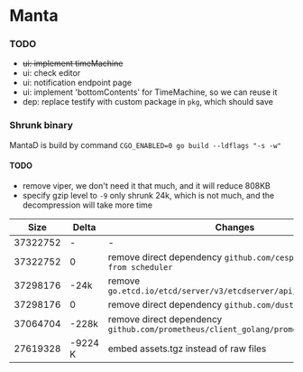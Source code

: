 # Manta

### TODO

- ~~ui: implement timeMachine~~
- ui: check editor
- ui: notification endpoint page
- ui: implement 'bottomContents' for TimeMachine, so we can reuse it
- dep: replace testify with custom package in `pkg`, which should save

### Shrunk binary

MantaD is build by command `CGO_ENABLED=0 go build --ldflags "-s -w"`

#### TODO

- remove viper, we don't need it that much, and it will reduce 808KB
- specify gzip level to `-9` only shrunk 24k, which is not much, and the decompression will take more time

| Size | Delta | Changes
|---- | ---- | ----|
| 37322752 | - | - |
| 37322752 | 0 | remove direct dependency `github.com/cespare/xxhash from scheduler` |
| 37298176 | -24k | remove `go.etcd.io/etcd/server/v3/etcdserver/api/rafthttp` |
| 37298176 | 0 | remove direct dependency `github.com/dustin/go-humanize`  |
| 37064704 | -228k | remove direct dependency `github.com/prometheus/client_golang/prometheus/promhttp`
| 27619328 | -9224 K | embed assets.tgz instead of raw files |

